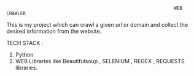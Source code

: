                                                                 WEB CRAWLER
This is my project which can crawl a given url or domain and collect the desired information from the website.

TECH STACK : 
1. Python 
2. WEB Libraries like Beautifulsoup , SELENIUM , REGEX , REQUESTS libraries. 
